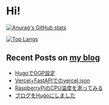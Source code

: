 

# Hi!

[![Anurag's GitHub stats](https://github-readme-stats.vercel.app/api?username=kinpoko)](https://github.com/anuraghazra/github-readme-stats)

[![Top Langs](https://github-readme-stats.vercel.app/api/top-langs/?username=kinpoko&langs_count=8&layout=compact)](https://github.com/anuraghazra/github-readme-stats)

## Recent Posts on [my blog](https://kinpokoblog.com)
- [HugoでOGP設定](https://kinpokoblog.com/posts/hugo%E3%81%A7ogp%E8%A8%AD%E5%AE%9A/)
- [Vercel+FastAPIでのvercel.json](https://kinpokoblog.com/posts/vercel-fastapi%E3%81%A7%E3%81%AEvercel.json/)
- [RaspberryPiのCPU温度を測ってみる](https://kinpokoblog.com/posts/raspberrypi%E3%81%AEcpu%E6%B8%A9%E5%BA%A6%E3%82%92%E6%B8%AC%E3%81%A3%E3%81%A6%E3%81%BF%E3%82%8B/)
- [ブログをHugoにしました](https://kinpokoblog.com/posts/%E3%83%96%E3%83%AD%E3%82%B0%E3%82%92hugo%E3%81%AB%E3%81%97%E3%81%BE%E3%81%97%E3%81%9F/)
